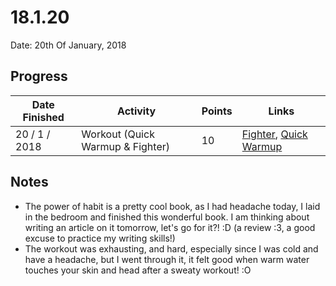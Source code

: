 # 18.1.20

Date: 20th Of January, 2018

## Progress

| Date Finished | Activity | Points | Links |
| ------------- | -------- | ------ | ----- |
| 20 / 1 / 2018 | Workout (Quick Warmup & Fighter) | 10 | [Fighter](https://www.darebee.com/programs/foundation-program.html?showall=&start=14), [Quick Warmup](https://www.darebee.com/workouts/quick-warmup-workout.html) |


## Notes 
- The power of habit is a pretty cool book, as I had headache today, I laid in the bedroom and finished this wonderful book. I am thinking about writing an article on it tomorrow, let's go for it?! :D (a review :3, a good excuse to practice my writing skills!)
- The workout was exhausting, and hard, especially since I was cold and have a headache, but I went through it, it felt good when warm water touches your skin and head after a sweaty workout! :O 